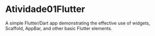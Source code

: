 # Atividade01Flutter
A simple Flutter/Dart app demonstrating the effective use of widgets, Scaffold, AppBar, and other basic Flutter elements.
